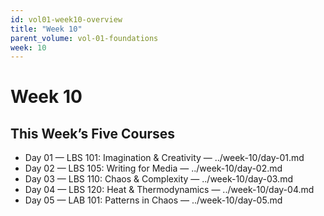 ```yaml
---
id: vol01-week10-overview
title: "Week 10"
parent_volume: vol-01-foundations
week: 10
---
```


# Week 10

## This Week’s Five Courses
- Day 01 — LBS 101: Imagination & Creativity — ../week-10/day-01.md
- Day 02 — LBS 105: Writing for Media — ../week-10/day-02.md
- Day 03 — LBS 110: Chaos & Complexity — ../week-10/day-03.md
- Day 04 — LBS 120: Heat & Thermodynamics — ../week-10/day-04.md
- Day 05 — LAB 101: Patterns in Chaos — ../week-10/day-05.md

